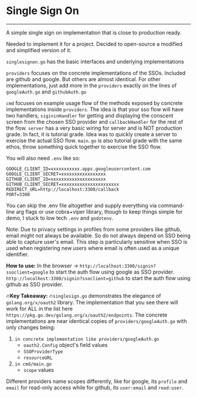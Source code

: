 # Single Sign On
---
A simple single sign on implementation that is close to production ready.

Needed to implement it for a project. Decided to open-source a modified and simplified version of it.

`singlesignon.go` has the basic interfaces and underlying implementations

`providers` focuses on the concrete implementations of the SSOs. Included are github and google. But others are almost identical. For other implementations, just add more in the `providers` exactly on the lines of `googleAuth.go` and `githubAuth.go`

`cmd` focuses on example usage flow of the methods exposed by concrete implementations inside `providers`. The idea is that your sso flow will have two handlers, `sigininHandler` for getting and displaying the conscent screen from the chosen SSO provider and `callbackHandler` for the rest of the flow. `server` has a very basic wiring for server and is NOT production grade. In fact, it is tutorial grade. Idea was to quickly create a server to exercise the actual SSO flow. `main.go` is also tutorial grade with the same ethos, throw something quick together to exercise the SSO flow.

You will also need `.env` like so:
```
GOOGLE_CLIENT_ID=xxxxxxxxxxx.apps.googleusercontent.com
GOOGLE_CLIENT_SECRET=xxxxxxxxxxxxxxxxx
GITHUB_CLIENT_ID=xxxxxxxxxxxxxxxxxxxxx
GITHUB_CLIENT_SECRET=xxxxxxxxxxxxxxxxxxxxxx
REDIRECT_URL=http://localhost:3300/callback
PORT=3300
```
You can skip the .env file altogether and supply everything via command-line arg flags or use cobra+viper library, though to keep things simple for demo, I stuck to low tech `.env` and `godotenv`.

Note: Due to privacy settings in profiles from some providers like github, email might not always be available. So do not always depend on SSO being able to capture user's email. This step is particularly sensitive when SSO is used when registering new users where email is often used as a unique identifier.

**How to use:** In the browser -> `http://localhost:3300/signin?ssoclient=google` to start the auth flow using google as SSO provider. `http://localhost:3300/signin?ssoclient=github` to start the auth flow using github as SSO provider.

 🔥**Key Takeaway:** 🔥`singlesign.go` demonstrates the elegance of `golang.org/x/oauth2` library. The implementation that you see there will work for ALL in the list here `https://pkg.go.dev/golang.org/x/oauth2/endpoints`. The concrete implementations are near identical copies of `providers/googleAuth.go` with only changes being:
 1)  `in concrete implementation like providers/googleAuth.go`
        -  `oauth2.Config` object's field values 
        -  `SSOProviderType` 
        -  `resourceURL` 
2) `in cmd/main.go`
    -  `scope` values

Different providers name scopes differently, like for google, its `profile` and `email` for read-only access while for github, its `user:email` and `read:user`.